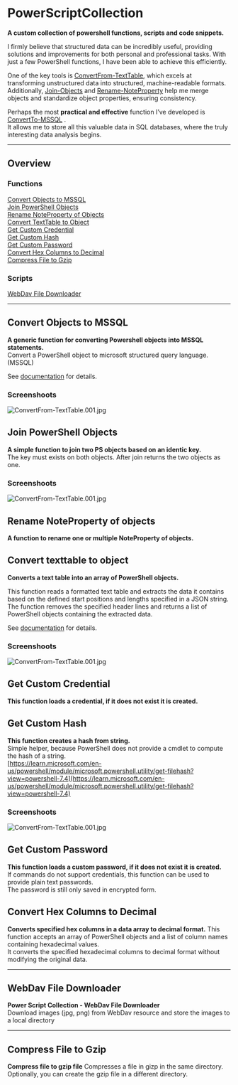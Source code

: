 # PowerScriptCollection 

__A custom collection of powershell functions, scripts and code snippets.__  

I firmly believe that structured data can be incredibly useful, providing solutions and improvements for both personal and professional tasks. With just a few PowerShell functions, I have been able to achieve this efficiently.  

One of the key tools is [ConvertFrom-TextTable](#convert-texttable-to-object), which excels at transforming unstructured data into structured, machine-readable formats. Additionally, [Join-Objects](#join-powershell-objects) and [Rename-NoteProperty](#rename-noteproperty-of-objects) help me merge objects and standardize object properties, ensuring consistency.  

Perhaps the most __practical and effective__ function I’ve developed is [ConvertTo-MSSQL](#convert-objects-to-mssql) .  
It allows me to store all this valuable data in SQL databases, where the truly interesting data analysis begins.


---

## Overview

### Functions

[Convert Objects to MSSQL](#convert-objects-to-mssql)  
[Join PowerShell Objects](#join-powershell-objects)  
[Rename NoteProperty of Objects](#rename-noteproperty-of-objects)  
[Convert TextTable to Object](#convert-texttable-to-object)  
[Get Custom Credential](#get-custom-credential)  
[Get Custom Hash](#get-custom-hash)  
[Get Custom Password](#get-custom-password)  
[Convert Hex Columns to Decimal](#convert-hex-columns-to-decimal)  
[Compress File to Gzip](#compress-file-to-gzip)  

### Scripts

[WebDav File Downloader](#webdav-file-downloader)  

---

## Convert Objects to MSSQL

__A generic function for converting Powershell objects into MSSQL statements.__  
Convert a PowerShell object to microsoft structured query language. (MSSQL)  

See [documentation](docs/ConvertTo-MSSQL.md) for details.


### Screenshoots

![ConvertFrom-TextTable.001.jpg](images/ConvertTo-MSSQL.webp)


## Join PowerShell Objects

__A simple function to join two PS objects based on an identic key.__  
The key must exists on both objects. After join returns the two objects as one.

### Screenshoots

![ConvertFrom-TextTable.001.jpg](images/Join-Objects-1.png)

## Rename NoteProperty of objects

__A function to rename one or multiple NoteProperty of objects.__


## Convert texttable to object

__Converts a text table into an array of PowerShell objects.__  

This function reads a formatted text table and extracts the data it contains
based on the defined start positions and lengths specified in a JSON string.
The function removes the specified header lines and returns a list of
PowerShell objects containing the extracted data.

See [documentation](docs/ConvertFrom-TextTable.md) for details.


### Screenshoots

![ConvertFrom-TextTable.001.jpg](images/ConvertFrom-TextTable.webp)


## Get Custom Credential

__This function loads a credential, if it does not exist it is created.__



## Get Custom Hash

__This function creates a hash from string.__  
Simple helper, because PowerShell does not provide a cmdlet to compute the hash of a string.  
[https://learn.microsoft.com/en-us/powershell/module/microsoft.powershell.utility/get-filehash?view=powershell-7.4](https://learn.microsoft.com/en-us/powershell/module/microsoft.powershell.utility/get-filehash?view=powershell-7.4)


### Screenshoots

![ConvertFrom-TextTable.001.jpg](images/Get-CustomHash-1.png)


## Get Custom Password

__This function loads a custom password, if it does not exist it is created.__  
If commands do not support credentials, this function can be used to provide plain text passwords.  
The password is still only saved in encrypted form.

## Convert Hex Columns to Decimal

__Converts specified hex columns in a data array to decimal format.__
This function accepts an array of PowerShell objects and a list of column names containing hexadecimal values.  
It converts the specified hexadecimal columns to decimal format without modifying the original data.

---

## WebDav File Downloader

__Power Script Collection - WebDav File Downloader__  
Download images (jpg, png) from WebDav resource and store the images to a local directory


---

## Compress File to Gzip

__Compress file to gzip file__
Compresses a file in gizp in the same directory. Optionally, you can create the gzip file in a different directory.